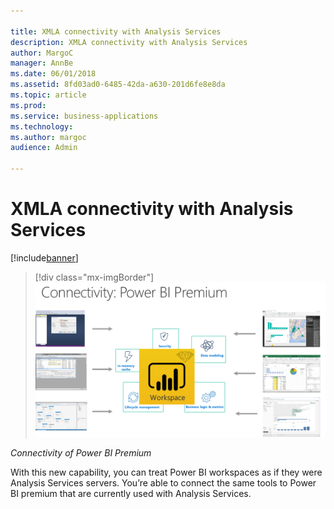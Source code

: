 ```yaml
---

title: XMLA connectivity with Analysis Services
description: XMLA connectivity with Analysis Services
author: MargoC
manager: AnnBe
ms.date: 06/01/2018
ms.assetid: 8fd03ad0-6485-42da-a630-201d6fe8e8da
ms.topic: article
ms.prod: 
ms.service: business-applications
ms.technology: 
ms.author: margoc
audience: Admin

---
```

#  XMLA connectivity with Analysis Services




[!include[banner](../../../includes/banner.md)]

> [!div class="mx-imgBorder"] 
> ![A diagram demonstrating connectivity of Power BI Premium](media/xmla-connectivity-analysis-services-1.png "A diagram demonstrating connectivity of Power BI Premium")
<!-- Picture 2 -->

*Connectivity of Power BI Premium*

With this new capability, you can treat Power BI workspaces as if they were
Analysis Services servers. You’re able to connect the same tools to Power BI
premium that are currently used with Analysis Services.
